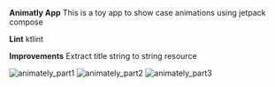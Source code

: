 **Animatly App**
This is a toy app to show case animations using jetpack compose 


**Lint**
ktlint 


**Improvements**
Extract title string to string resource




![animately_part1](https://github.com/Emmanuel-Ozibo/Animately/assets/26293878/a263b628-9cbc-4eaf-9b55-b797af5d1ff2)
![animately_part2](https://github.com/Emmanuel-Ozibo/Animately/assets/26293878/c4394d73-5a6d-40ea-83cd-156945407c07)
![animately_part3](https://github.com/Emmanuel-Ozibo/Animately/assets/26293878/372f09d7-28e0-4167-b6c6-a9c0640f0219)
